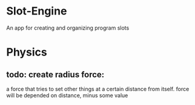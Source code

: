 <!--
Created: Tue Jul 23 2024 14:29:10 GMT+0600 (Bangladesh Standard Time)
Modified: Tue Jul 23 2024 14:29:10 GMT+0600 (Bangladesh Standard Time)
-->

# Slot-Engine

An app for creating and organizing program slots

# Physics

## todo: create radius force:

a force that tries to set other things at a certain distance from itself.
force will be depended on distance, minus some value
